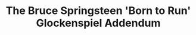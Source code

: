 ---
inv_num: 2007-045
add_credit:
url: 2007-045-bruce-springsteen-glockenspiel-addendum
title: The Bruce Springsteen 'Born to Run' Glockenspiel Addendum
year: '2007'
display_year: '2007'
medium: Audio CDs. Unlimited edition.
dims:
pitch:
ps: "​Cd’s given away with a mix version of my composition The Bruce Springsteen Born
  to Run Glockenspiel Addendum. When imported into iTunes, because of the song lengths,
  the CD get tagged incorrectly as Born To Run. Anyway,.....the idea was to kinda
  corrupt the grey market public archive of this record as the above mix tagged files
  would eventually get circulated as Bruce’s record. :)"
live_url:
youtube:
related_code:
subheading: "(CD Edition)"
download:
commission:
layout: things-i-made
---